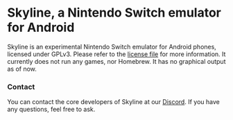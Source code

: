 Skyline, a Nintendo Switch emulator for Android
=============

Skyline is an experimental Nintendo Switch emulator for Android phones, licensed under GPLv3. Please refer to the [license file](https://github.com/lightswitch-emu/lightswitch/blob/master/LICENSE) for more information. It currently does not run any games, nor Homebrew. It has no graphical output as of now.

### Contact
You can contact the core developers of Skyline at our [Discord](https://discord.gg/XnbXNQM). If you have any questions, feel free to ask.
